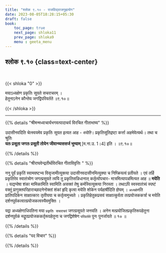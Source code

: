 ```yaml
---
title: "श्लोक ९.१० - राजविद्यराजगुह्ययोग"
date: 2023-08-05T18:28:15+05:30
draft: false
book:
    toc_page: true
    next_page: shloka11
    prev_page: shloka9
    menu : geeta_menu
---
```




## श्लोक ९.१० {class=text-center}

<br/>

{{< shloka  "0"  >}}

मयाऽध्यक्षेण प्रकृतिः सूयते सचराचरम् ।  
हेतुनाऽनेन कौन्तेय जगद्विपरिवर्तते ॥९.१०॥

{{< /shloka >}}

---


{{% details "श्रीमन्मध्वाचार्यभगवत्पादाचर्य विरचित  गीताभाष्य" %}}

उदासीनवदिति चेत्स्वयमेव प्रकृतिः सूयत इत्यत आह - *मयेति*। 
प्रकृतिसूतिद्रष्टा कर्त्ता अहमेवेत्यर्थः। 
तथा च श्रुतिः  
**यतः प्रसूता जगतः प्रसूती तोयेन जीवान्व्यससर्ज भूम्याम्**  [म.ना.उ. 1।4]  इति । ॥९.१०॥

{{% /details %}}



{{% details "श्रीराघवेन्द्रतीर्थविरचित गीताविवृत्तिः " %}}

ननु पूर्वं प्रकृतिं स्वामवष्टभ्य विसृजामीत्युक्त्या 
उदासीनवदासीनमित्युक्या च निष्क्रियत्वं प्रतीयते । एवं तर्हि 
प्रकृतिरेव स्वातंत्र्येण
जगत्प्रसूयते त्वयि तु प्रकृतिसन्निधानात् कर्तृत्वोपचार- मात्रमित्यापन्नमित्यत
आह ॥ **मयेति** । यद्यप्येषा शंका मामिकामिति स्वामिति असक्तं तेषु
कर्मस्वित्युक्त्या निरस्ता । तथाऽपि स्वस्वातंत्र्यं स्पष्टं वक्तुं
प्रागुक्तपरिहाराच्छादनेनोक्तां शंकां हृदि कृत्वा मयेति शोकेन पर्यहार्षीदिति
ज्ञेयम्‌ । `अध्यक्षेणे`ति प्रातिपदिकेन साक्षात्कारः तृतीयया च
कर्तृत्वमुच्यते । प्रकृतिहेतुकप्रसवं साक्षात्कुर्वता तत्प्रयोजककर्त्रा च मयेति
दर्शनपूर्वकत्वात्प्रयोजकत्वस्यैवमुक्तिः ।   

यद्वा अध्यक्षेणाधिपतिना मया `प्रकृतिः सचराचरं` जगत्प्रसूयते जनयति । 
अनेन मत्प्रयोजितप्रकृतिरूपहेतुना दर्शनपूर्वकं मद्रूपप्रयोजककर्तृरूपहेतुना 
च जगद्विशेषेण `परिवर्तते` पुनः पुनर्जायते ॥ १० ॥

{{% /details %}}



{{% details "पद विचार" %}}


{{% /details %}}

